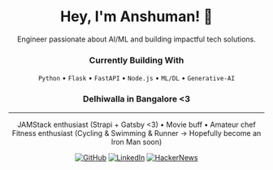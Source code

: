 <div align="center">
  
# Hey, I'm Anshuman! 👋

Engineer passionate about AI/ML and building impactful tech solutions.


### Currently Building With
`Python` • `Flask` • `FastAPI` • `Node.js` • `ML/DL` • `Generative-AI`

### Delhiwalla in Bangalore <3



---

JAMStack enthusiast (Strapi + Gatsby <3) • Movie buff • Amateur chef  
Fitness enthusiast (Cycling & Swimming & Runner -> Hopefully become an Iron Man soon)

[![GitHub](https://img.shields.io/badge/-GitHub-181717?style=flat&logo=github)](https://github.com/anshumankmr)
[![LinkedIn](https://img.shields.io/badge/-LinkedIn-0077B5?style=flat&logo=linkedin)](https://linkedin.com/in/anshumankumarcs)
[![HackerNews](https://img.shields.io/badge/share%20on-hacker%20news-orange?logo=ycombinator)](https://news.ycombinator.com/threads?id=anshumankmr)

</div>

